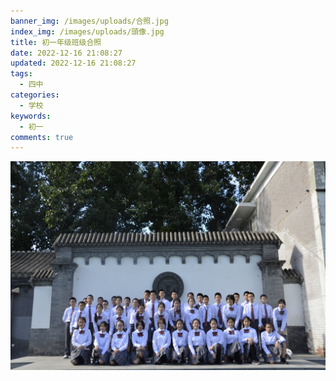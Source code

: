 ```yaml
---
banner_img: /images/uploads/合照.jpg
index_img: /images/uploads/頭像.jpg
title: 初一年级班级合照
date: 2022-12-16 21:08:27
updated: 2022-12-16 21:08:27
tags:
  - 四中
categories:
  - 学校
keywords:
  - 初一
comments: true
---
```

![班级合照](/images/uploads/合照.jpg)